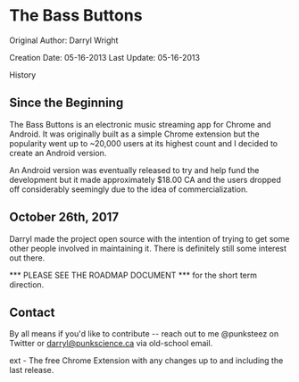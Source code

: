 The Bass Buttons
================

Original Author: Darryl Wright

Creation Date: 05-16-2013
Last Update: 05-16-2013

History

Since the Beginning
-------------------
The Bass Buttons is an electronic music streaming app for Chrome and Android.
It was originally built as a simple Chrome extension but the popularity went
up to ~20,000 users at its highest count and I decided to create an Android
version.

An Android version was eventually released to try and help fund the development
but it made approximately $18.00 CA and the users dropped off considerably
seemingly due to the idea of commercialization.

October 26th, 2017
------------------
Darryl made the project open source with the intention of trying to get some
other people involved in maintaining it. There is definitely still some interest
out there.  

*** PLEASE SEE THE ROADMAP DOCUMENT *** for the short term direction.

Contact
-------
By all means if you'd like to contribute -- reach out to me @punksteez on
Twitter or darryl@punkscience.ca via old-school email.

ext - The free Chrome Extension with any changes up to and including the last
release.
